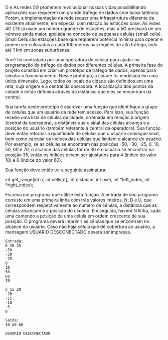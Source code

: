 D e As redes 5G prometem revolucionar nossas vidas possibilitando aplicações que requerem um grande tráfego de dados com baixa latência. Porém, a implementação da rede requer uma infraestrutura diferente da existente atualmente, em especial com relação às estações base. As redes 4G LTE já usam um número grande de estações, mas a 5G precisará de um número ainda maior, apoiada no conceito de pequenas células (small cells). Small Cells são estações base que requerem potência mínima para operar e podem ser colocadas a cada 100 metros nas regiões de alto tráfego, indo até 1 km em zonas suburbanas.

Você foi contratado por uma operadora de celular para ajudar na programação do tráfego de dados por diferentes células. A primeira fase do projeto constitui em criar um protótipo de tráfego de dados, apenas para simular o funcionamento. Nesse protótipo, a cidade foi modelada em uma única dimensão. Logo, todos os locais da cidade são definidos em uma reta, cuja origem é a central da operadora. A localização dos pontos da cidade é então definida através da distância que eles se encontram da central.

Sua tarefa neste protótipo é escrever uma função que identifique o grupo de células que um usuário da rede tem acesso. Para isso, sua função recebe uma lista de células da cidade, ordenada em relação à origem (central da operadora), a distância que o sinal das células alcança e a posição do usuário (também referente à central da operadora). Sua função deve então retornar a quantidade de células que o usuário consegue sinal, bem como calcular os índices das células que limitam o alcance do usuário. Por exemplo, se as células se encontram nas posições -50, -30, -25, 0, 10, 50, 60 e 70, o alcance das células for de 30 e o usuário se encontrar na posição 35, então os índices devem ser ajustados para 4 (índice do valor 10) e 6 (índice do valor 60).

Sua função deve então ter a seguinte assinatura:

int get_range(int n, int cells[n], int distance, int user, int *left_index, int *right_index);

Escreva um programa que utilize esta função. A entrada de seu programa consiste em uma primeira linha com três valores inteiros, N, D e U, que correspondem respectivamente ao número de células, a distância que as células alcançam e a posição do usuário. Em seguida, haverá N linha, cada uma contendo a posição de uma célula em ordem crescente de sua posição. O programa deverá imprimir as células que se encontram no alcance do usuário. Caso não haja célula que dê cobertura ao usuário, a mensagem USUARIO DESCONECTADO deverá ser impressa.

```
Entrada:
8 30 35
-50
-30
-25
0
10
50
60  
70

5 15 20
-20
-15
-10
-5
0
```

```
Saída:
10 50 60

USUARIO DESCONECTADO
```